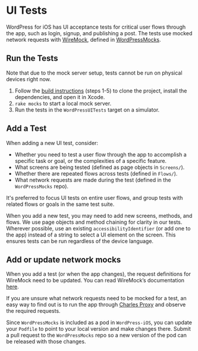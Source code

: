 #  UI Tests

WordPress for iOS has UI acceptance tests for critical user flows through the app, such as login, signup, and publishing a post. The tests use mocked network requests with [WireMock](http://wiremock.org/), defined in [WordPressMocks](https://github.com/wordpress-mobile/WordPressMocks).

## Run the Tests

Note that due to the mock server setup, tests cannot be run on physical devices right now.

1. Follow the [build instructions](https://github.com/wordpress-mobile/WordPress-iOS#build-instructions) (steps 1-5) to clone the project, install the dependencies, and open it in Xcode.
2. `rake mocks` to start a local mock server.
3. Run the tests in the `WordPressUITests` target on a simulator.

## Add a Test

When adding a new UI test, consider:

* Whether you need to test a user flow through the app to accomplish a specific task or goal, or the complexities of a specific feature.
* What screens are being tested (defined as page objects in `Screens/`).
* Whether there are repeated flows across tests (defined in `Flows/`).
* What network requests are made during the test (defined in the `WordPressMocks` repo).

It's preferred to focus UI tests on entire user flows, and group tests with related flows or goals in the same test suite.

When you add a new test, you may need to add new screens, methods, and flows. We use page objects and method chaining for clarity in our tests. Wherever possible, use an existing `accessibilityIdentifier` (or add one to the app) instead of a string to select a UI element on the screen. This ensures tests can be run regardless of the device language.

## Add or update network mocks

When you add a test (or when the app changes), the request definitions for WireMock need to be updated. You can read WireMock’s documentation [here](http://wiremock.org/docs/).

If you are unsure what network requests need to be mocked for a test, an easy way to find out is to run the app through [Charles Proxy](https://www.charlesproxy.com/) and observe the required requests.

Since `WordPressMocks` is included as a pod in `WordPress-iOS`, you can update your `Podfile` to point to your local version and make changes there. Submit a pull request to the `WordPressMocks` repo so a new version of the pod can be released with those changes.
